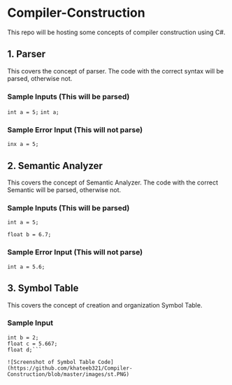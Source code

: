 # Compiler-Construction
This repo will be hosting some concepts of compiler construction using C#.


## 1. Parser
This covers the concept of parser. The code with the correct syntax will be parsed, otherwise not.

### Sample Inputs (This will be parsed)
```int a = 5;```
```int a;```
### Sample Error Input (This will not parse)
```inx a = 5;```


## 2. Semantic Analyzer
This covers the concept of Semantic Analyzer. The code with the correct Semantic will be parsed, otherwise not.

### Sample Inputs (This will be parsed)
```int a = 5;```

```float b = 6.7;```
### Sample Error Input (This will not parse)
```int a = 5.6;```


## 3. Symbol Table
This covers the concept of creation and organization Symbol Table.

### Sample Input
```int a;
int b = 2;
float c = 5.667;
float d;```

![Screenshot of Symbol Table Code](https://github.com/khateeb321/Compiler-Construction/blob/master/images/st.PNG)
